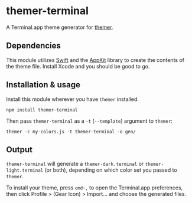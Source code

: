 # themer-terminal

A Terminal.app theme generator for [themer](https://github.com/mjswensen/themer).

## Dependencies

This module utilizes [Swift](https://swift.org/) and the [AppKit](https://developer.apple.com/reference/appkit) library to create the contents of the theme file. Install Xcode and you should be good to go.

## Installation & usage

Install this module wherever you have `themer` installed.

    npm install themer-terminal

Then pass `themer-terminal` as a `-t` (`--template`) argument to `themer`:

    themer -c my-colors.js -t themer-terminal -o gen/

## Output

`themer-terminal` will generate a `themer-dark.terminal` or `themer-light.terminal` (or both), depending on which color set you passed to `themer`.

To install your theme, press `cmd`-`,` to open the Terminal.app preferences, then click Profile > (Gear Icon) > Import... and choose the generated files.
